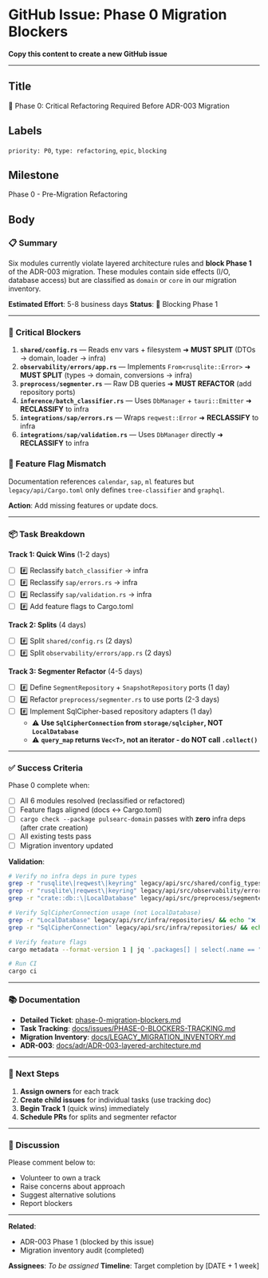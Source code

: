 # GitHub Issue: Phase 0 Migration Blockers

**Copy this content to create a new GitHub issue**

---

## Title
🚨 Phase 0: Critical Refactoring Required Before ADR-003 Migration

## Labels
`priority: P0`, `type: refactoring`, `epic`, `blocking`

## Milestone
Phase 0 - Pre-Migration Refactoring

## Body

### 📋 Summary

Six modules currently violate layered architecture rules and **block Phase 1** of the ADR-003 migration. These modules contain side effects (I/O, database access) but are classified as `domain` or `core` in our migration inventory.

**Estimated Effort**: 5-8 business days
**Status**: 🔴 Blocking Phase 1

---

### 🔴 Critical Blockers

1. **`shared/config.rs`** — Reads env vars + filesystem ➜ **MUST SPLIT** (DTOs → domain, loader → infra)
2. **`observability/errors/app.rs`** — Implements `From<rusqlite::Error>` ➜ **MUST SPLIT** (types → domain, conversions → infra)
3. **`preprocess/segmenter.rs`** — Raw DB queries ➜ **MUST REFACTOR** (add repository ports)
4. **`inference/batch_classifier.rs`** — Uses `DbManager` + `tauri::Emitter` ➜ **RECLASSIFY** to infra
5. **`integrations/sap/errors.rs`** — Wraps `reqwest::Error` ➜ **RECLASSIFY** to infra
6. **`integrations/sap/validation.rs`** — Uses `DbManager` directly ➜ **RECLASSIFY** to infra

### 🏴 Feature Flag Mismatch

Documentation references `calendar`, `sap`, `ml` features but `legacy/api/Cargo.toml` only defines `tree-classifier` and `graphql`.

**Action**: Add missing features or update docs.

---

### 📦 Task Breakdown

**Track 1: Quick Wins** (1-2 days)
- [ ] #️⃣ Reclassify `batch_classifier` → infra
- [ ] #️⃣ Reclassify `sap/errors.rs` → infra
- [ ] #️⃣ Reclassify `sap/validation.rs` → infra
- [ ] #️⃣ Add feature flags to Cargo.toml

**Track 2: Splits** (4 days)
- [ ] #️⃣ Split `shared/config.rs` (2 days)
- [ ] #️⃣ Split `observability/errors/app.rs` (2 days)

**Track 3: Segmenter Refactor** (4-5 days)
- [ ] #️⃣ Define `SegmentRepository` + `SnapshotRepository` ports (1 day)
- [ ] #️⃣ Refactor `preprocess/segmenter.rs` to use ports (2-3 days)
- [ ] #️⃣ Implement SqlCipher-based repository adapters (1 day)
  - ⚠️ **Use `SqlCipherConnection` from `storage/sqlcipher`, NOT `LocalDatabase`**
  - ⚠️ **`query_map` returns `Vec<T>`, not an iterator - do NOT call `.collect()`**

---

### ✅ Success Criteria

Phase 0 complete when:
- [ ] All 6 modules resolved (reclassified or refactored)
- [ ] Feature flags aligned (docs ↔ Cargo.toml)
- [ ] `cargo check --package pulsearc-domain` passes with **zero** infra deps (after crate creation)
- [ ] All existing tests pass
- [ ] Migration inventory updated

**Validation**:
```bash
# Verify no infra deps in pure types
grep -r "rusqlite\|reqwest\|keyring" legacy/api/src/shared/config_types.rs
grep -r "rusqlite\|reqwest\|keyring" legacy/api/src/observability/errors/app.rs
grep -r "crate::db::\|LocalDatabase" legacy/api/src/preprocess/segmenter.rs

# Verify SqlCipherConnection usage (not LocalDatabase)
grep -r "LocalDatabase" legacy/api/src/infra/repositories/ && echo "❌ FAIL: LocalDatabase found" || echo "✅ PASS"
grep -r "SqlCipherConnection" legacy/api/src/infra/repositories/ && echo "✅ PASS" || echo "❌ FAIL: SqlCipherConnection not found"

# Verify feature flags
cargo metadata --format-version 1 | jq '.packages[] | select(.name == "pulsearc-legacy-api") | .features'

# Run CI
cargo ci
```

---

### 📚 Documentation

- **Detailed Ticket**: [phase-0-migration-blockers.md](.github/ISSUE_TEMPLATE/phase-0-migration-blockers.md)
- **Task Tracking**: [docs/issues/PHASE-0-BLOCKERS-TRACKING.md](docs/issues/PHASE-0-BLOCKERS-TRACKING.md)
- **Migration Inventory**: [docs/LEGACY_MIGRATION_INVENTORY.md](docs/LEGACY_MIGRATION_INVENTORY.md)
- **ADR-003**: [docs/adr/ADR-003-layered-architecture.md](docs/adr/ADR-003-layered-architecture.md)

---

### 🎯 Next Steps

1. **Assign owners** for each track
2. **Create child issues** for individual tasks (use tracking doc)
3. **Begin Track 1** (quick wins) immediately
4. **Schedule PRs** for splits and segmenter refactor

---

### 💬 Discussion

Please comment below to:
- Volunteer to own a track
- Raise concerns about approach
- Suggest alternative solutions
- Report blockers

---

**Related**:
- ADR-003 Phase 1 (blocked by this issue)
- Migration inventory audit (completed)

**Assignees**: _To be assigned_
**Timeline**: Target completion by [DATE + 1 week]
